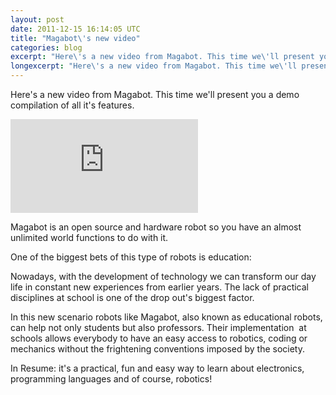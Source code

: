 ```yaml
---
layout: post
date: 2011-12-15 16:14:05 UTC
title: "Magabot\'s new video"
categories: blog
excerpt: "Here\'s a new video from Magabot. This time we\'ll present you a demo compilation of all it\'s features."
longexcerpt: "Here\'s a new video from Magabot. This time we\'ll present you a demo compilation of all it\'s features.Magabot is an open source and hardware robot so you have an almost unlimited world functions to do with it."
---
```


Here's a new video from Magabot. This time we'll present you a demo compilation of all it's features.

<div class="video-container"><iframe src="http://player.vimeo.com/video/33389503?title=0&amp;byline=0&amp;portrait=0" frameborder="0" allowfullscreen></iframe></div>

Magabot is an open source and hardware robot so you have an almost unlimited world functions to do with it.

One of the biggest bets of this type of robots is education:

Nowadays, with the development of technology we can transform our day life in constant new experiences from earlier years. The lack of practical disciplines at school is one of the drop out's biggest factor.

In this new scenario robots like Magabot, also known as educational robots, can help not only students but also professors. Their implementation  at schools allows everybody to have an easy access to robotics, coding or mechanics without the frightening conventions imposed by the society.

In Resume: it's a practical, fun and easy way to learn about electronics, programming languages and of course, robotics!

&nbsp;
